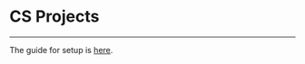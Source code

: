# CS Projects

---

The guide for setup is [here](https://github.com/blaw105/cs-projects/blob/main/docs/guide.pdf).
